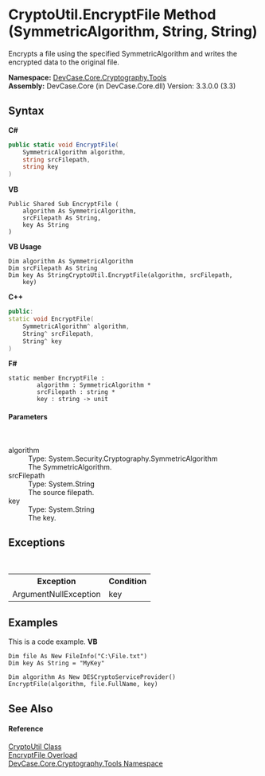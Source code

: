 # CryptoUtil.EncryptFile Method (SymmetricAlgorithm, String, String)
 

Encrypts a file using the specified SymmetricAlgorithm and writes the encrypted data to the original file.

**Namespace:**&nbsp;<a href="N_DevCase_Core_Cryptography_Tools">DevCase.Core.Cryptography.Tools</a><br />**Assembly:**&nbsp;DevCase.Core (in DevCase.Core.dll) Version: 3.3.0.0 (3.3)

## Syntax

**C#**<br />
``` C#
public static void EncryptFile(
	SymmetricAlgorithm algorithm,
	string srcFilepath,
	string key
)
```

**VB**<br />
``` VB
Public Shared Sub EncryptFile ( 
	algorithm As SymmetricAlgorithm,
	srcFilepath As String,
	key As String
)
```

**VB Usage**<br />
``` VB Usage
Dim algorithm As SymmetricAlgorithm
Dim srcFilepath As String
Dim key As StringCryptoUtil.EncryptFile(algorithm, srcFilepath, 
	key)
```

**C++**<br />
``` C++
public:
static void EncryptFile(
	SymmetricAlgorithm^ algorithm, 
	String^ srcFilepath, 
	String^ key
)
```

**F#**<br />
``` F#
static member EncryptFile : 
        algorithm : SymmetricAlgorithm * 
        srcFilepath : string * 
        key : string -> unit 

```


#### Parameters
&nbsp;<dl><dt>algorithm</dt><dd>Type: System.Security.Cryptography.SymmetricAlgorithm<br />The SymmetricAlgorithm.</dd><dt>srcFilepath</dt><dd>Type: System.String<br />The source filepath.</dd><dt>key</dt><dd>Type: System.String<br />The key.</dd></dl>

## Exceptions
&nbsp;<table><tr><th>Exception</th><th>Condition</th></tr><tr><td>ArgumentNullException</td><td>key</td></tr></table>

## Examples
This is a code example. 
**VB**<br />
``` VB
Dim file As New FileInfo("C:\File.txt")
Dim key As String = "MyKey"

Dim algorithm As New DESCryptoServiceProvider()
EncryptFile(algorithm, file.FullName, key)
```


## See Also


#### Reference
<a href="T_DevCase_Core_Cryptography_Tools_CryptoUtil">CryptoUtil Class</a><br /><a href="Overload_DevCase_Core_Cryptography_Tools_CryptoUtil_EncryptFile">EncryptFile Overload</a><br /><a href="N_DevCase_Core_Cryptography_Tools">DevCase.Core.Cryptography.Tools Namespace</a><br />